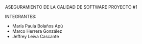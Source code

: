ASEGURAMIENTO DE LA CALIDAD DE SOFTWARE
PROYECTO #1

INTEGRANTES:
  - María Paula Bolaños Apú
  - Marco Herrera González
  - Jeffrey Leiva Cascante

